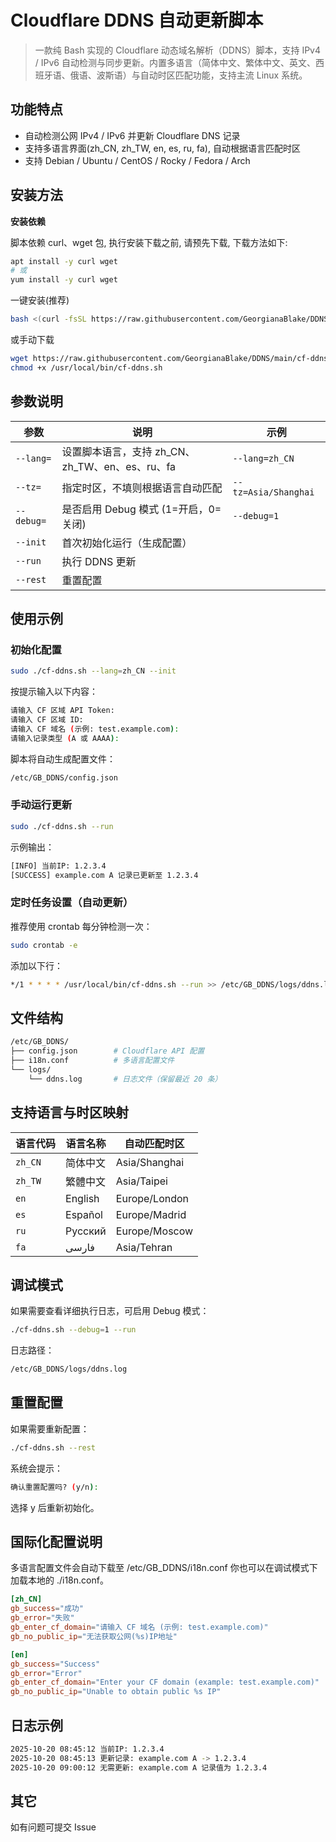 # Cloudflare DDNS 自动更新脚本

> 一款纯 Bash 实现的 Cloudflare 动态域名解析（DDNS）脚本，支持 IPv4 / IPv6 自动检测与同步更新。内置多语言（简体中文、繁体中文、英文、西班牙语、俄语、波斯语）与自动时区匹配功能，支持主流 Linux 系统。

## 功能特点

+ 自动检测公网 IPv4 / IPv6 并更新 Cloudflare DNS 记录
+ 支持多语言界面(zh_CN, zh_TW, en, es, ru, fa), 自动根据语言匹配时区
+ 支持 Debian / Ubuntu / CentOS / Rocky / Fedora / Arch

## 安装方法

**安装依赖**

脚本依赖 curl、wget 包, 执行安装下载之前, 请预先下载, 下载方法如下:

```bash
apt install -y curl wget
# 或
yum install -y curl wget
```

一键安装(推荐)

```bash
bash <(curl -fsSL https://raw.githubusercontent.com/GeorgianaBlake/DDNS/main/cf-ddns.sh) --init
```

或手动下载

```bash
wget https://raw.githubusercontent.com/GeorgianaBlake/DDNS/main/cf-ddns.sh -O /usr/local/bin/cf-ddns.sh
chmod +x /usr/local/bin/cf-ddns.sh
```

## 参数说明

| 参数 | 说明 | 示例 |
| ------- | ------- | ------- |
|   `--lang=`   |   设置脚本语言，支持 zh_CN、zh_TW、en、es、ru、fa   |   `--lang=zh_CN`   |
|   `--tz=`   |   指定时区，不填则根据语言自动匹配   |   `--tz=Asia/Shanghai`   |
|   `--debug=`   |   是否启用 Debug 模式 (1=开启，0=关闭)   |   `--debug=1`   |
|   `--init`   |   首次初始化运行（生成配置）   |      |
|   `--run`   |   执行 DDNS 更新   |      |
|   `--rest`   |   重置配置   |      |

## 使用示例

### 初始化配置

```bash
sudo ./cf-ddns.sh --lang=zh_CN --init
```

按提示输入以下内容：

```bash
请输入 CF 区域 API Token:
请输入 CF 区域 ID:
请输入 CF 域名 (示例: test.example.com):
请输入记录类型 (A 或 AAAA):
```

脚本将自动生成配置文件：

```bash
/etc/GB_DDNS/config.json
```

### 手动运行更新

```bash
sudo ./cf-ddns.sh --run
```

示例输出：

```bash
[INFO] 当前IP: 1.2.3.4
[SUCCESS] example.com A 记录已更新至 1.2.3.4
```

### 定时任务设置（自动更新）

推荐使用 crontab 每分钟检测一次：

```bash
sudo crontab -e
```

添加以下行：

```bash
*/1 * * * * /usr/local/bin/cf-ddns.sh --run >> /etc/GB_DDNS/logs/ddns.log 2>&1
```

## 文件结构

```bash
/etc/GB_DDNS/
├── config.json        # Cloudflare API 配置
├── i18n.conf          # 多语言配置文件
└── logs/
    └── ddns.log       # 日志文件（保留最近 20 条）
```

## 支持语言与时区映射

| 语言代码    | 语言名称    | 自动匹配时区        |
| ------- | ------- | ------------- |
| `zh_CN` | 简体中文    | Asia/Shanghai |
| `zh_TW` | 繁體中文    | Asia/Taipei   |
| `en`    | English | Europe/London |
| `es`    | Español | Europe/Madrid |
| `ru`    | Русский | Europe/Moscow |
| `fa`    | فارسی   | Asia/Tehran   |

## 调试模式

如果需要查看详细执行日志，可启用 Debug 模式：

```bash
./cf-ddns.sh --debug=1 --run
```

日志路径：

```bash
/etc/GB_DDNS/logs/ddns.log
```

## 重置配置

如果需要重新配置：

```bash
./cf-ddns.sh --rest
```

系统会提示：

```bash
确认重置配置吗? (y/n):
```

选择 y 后重新初始化。

## 国际化配置说明

多语言配置文件会自动下载至 /etc/GB_DDNS/i18n.conf
你也可以在调试模式下加载本地的 ./i18n.conf。

```conf
[zh_CN]
gb_success="成功"
gb_error="失败"
gb_enter_cf_domain="请输入 CF 域名 (示例: test.example.com)"
gb_no_public_ip="无法获取公网(%s)IP地址"

[en]
gb_success="Success"
gb_error="Error"
gb_enter_cf_domain="Enter your CF domain (example: test.example.com)"
gb_no_public_ip="Unable to obtain public %s IP"
```

## 日志示例

```bash
2025-10-20 08:45:12 当前IP: 1.2.3.4
2025-10-20 08:45:13 更新记录: example.com A -> 1.2.3.4
2025-10-20 09:00:12 无需更新: example.com A 记录值为 1.2.3.4
```

## 其它

如有问题可提交 Issue
